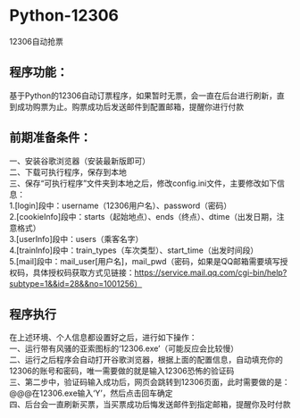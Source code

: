 # Python-12306
12306自动抢票

## 程序功能：
基于Python的12306自动订票程序，如果暂时无票，会一直在后台进行刷新，直到成功购票为止。购票成功后发送邮件到配置邮箱，提醒你进行付款

## 前期准备条件：
一、安装谷歌浏览器（安装最新版即可）  
二、下载可执行程序，保存到本地  
三、保存“可执行程序”文件夹到本地之后，修改config.ini文件，主要修改如下信息：  
1.[login]段中：username（12306用户名）、password（密码）    
2.[cookieInfo]段中：starts（起始地点）、ends（终点）、dtime（出发日期，注意格式）  
3.[userInfo]段中：users（乘客名字）  
4.[trainInfo]段中：train_types（车次类型）、start_time（出发时间段）  
5.[mail]段中：mail_user[用户名]，mail_pwd（密码，如果是QQ邮箱需要填写授权码，具体授权码获取方式见链接：https://service.mail.qq.com/cgi-bin/help?subtype=1&&id=28&&no=1001256）  

## 程序执行
在上述环境、个人信息都设置好之后，进行如下操作：  
一、运行带有风骚的亚索图标的‘12306.exe’（可能反应会比较慢）  
二、运行之后程序会自动打开谷歌浏览器，根据上面的配置信息，自动填充你的12306的账号和密码，唯一需要做的就是输入12306恐怖的验证码  
三、第二步中，验证码输入成功后，网页会跳转到12306页面，此时需要做的是：@@@在12306.exe输入‘Y’，然后点击回车确定  
四、后台会一直刷新买票，当买票成功后悔发送邮件到指定邮箱，提醒你及时付款  
